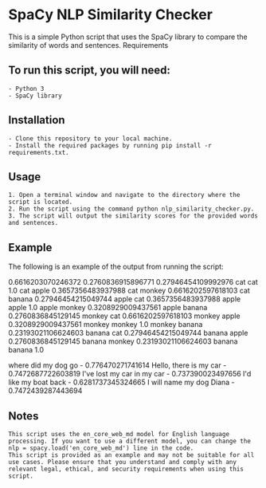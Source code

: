 # SpaCy NLP Similarity Checker

This is a simple Python script that uses the SpaCy library to compare the similarity of words and sentences.
Requirements

## To run this script, you will need:

    - Python 3
    - SpaCy library

## Installation

    - Clone this repository to your local machine.
    - Install the required packages by running pip install -r requirements.txt.

## Usage

    1. Open a terminal window and navigate to the directory where the script is located.
    2. Run the script using the command python nlp_similarity_checker.py.
    3. The script will output the similarity scores for the provided words and sentences.

## Example

The following is an example of the output from running the script:

0.6616203070246372
0.2760836915896771
0.27946454109992976
cat cat 1.0
cat apple 0.3657356483937988
cat monkey 0.6616202597618103
cat banana 0.27946454215049744
apple cat 0.3657356483937988
apple apple 1.0
apple monkey 0.3208929009437561
apple banana 0.2760836845129145
monkey cat 0.6616202597618103
monkey apple 0.3208929009437561
monkey monkey 1.0
monkey banana 0.23193021106624603
banana cat 0.27946454215049744
banana apple 0.2760836845129145
banana monkey 0.23193021106624603
banana banana 1.0

where did my dog go -  0.776470271741614
Hello, there is my car -  0.7472687722603819
I've lost my car in my car -  0.737390023497656
I'd like my boat back -  0.6281737345324665
I will name my dog Diana -  0.7472439287443694

## Notes

    This script uses the en_core_web_md model for English language processing. If you want to use a different model, you can change the nlp = spacy.load('en_core_web_md') line in the code.
    This script is provided as an example and may not be suitable for all use cases. Please ensure that you understand and comply with any relevant legal, ethical, and security requirements when using this script.

